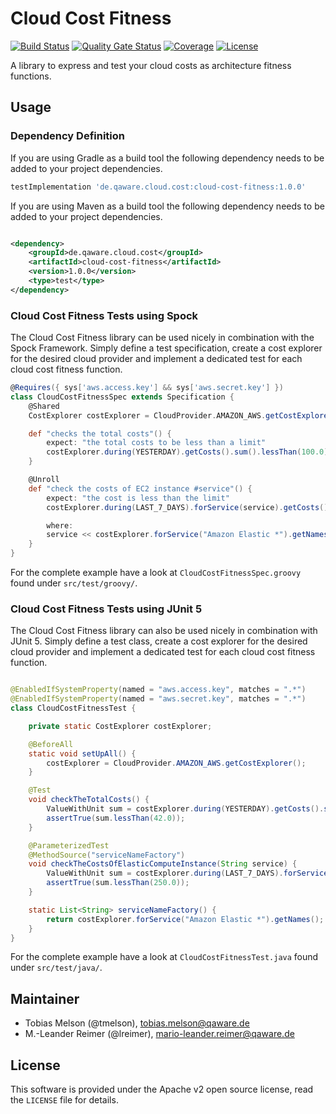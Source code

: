 # Cloud Cost Fitness

[![Build Status](https://github.com/qaware/cloud-cost-fitness/workflows/build/badge.svg?branch=main)](https://github.com/qaware/cloud-cost-fitness/actions?query=workflow%3Abuild)
[![Quality Gate Status](https://sonarcloud.io/api/project_badges/measure?project=qaware_cloud-cost-fitness&metric=alert_status)](https://sonarcloud.io/dashboard?id=qaware_cloud-cost-fitness)
[![Coverage](https://sonarcloud.io/api/project_badges/measure?project=qaware_cloud-cost-fitness&metric=coverage)](https://sonarcloud.io/dashboard?id=qaware_cloud-cost-fitness)
[![License](https://img.shields.io/badge/License-Apache%202.0-blue.svg)](https://opensource.org/licenses/Apache-2.0)

A library to express and test your cloud costs as architecture fitness functions.

## Usage

### Dependency Definition

If you are using Gradle as a build tool the following dependency needs to be added to your
project dependencies.
```groovy
testImplementation 'de.qaware.cloud.cost:cloud-cost-fitness:1.0.0'
```

If you are using Maven as a build tool the following dependency needs to be added to your project dependencies.

```xml

<dependency>
    <groupId>de.qaware.cloud.cost</groupId>
    <artifactId>cloud-cost-fitness</artifactId>
    <version>1.0.0</version>
    <type>test</type>
</dependency>
```

### Cloud Cost Fitness Tests using Spock

The Cloud Cost Fitness library can be used nicely in combination with the Spock Framework. Simply define a test
specification, create a cost explorer for the desired cloud provider and implement a dedicated test for each cloud cost
fitness function.

```groovy
@Requires({ sys['aws.access.key'] && sys['aws.secret.key'] })
class CloudCostFitnessSpec extends Specification {
    @Shared
    CostExplorer costExplorer = CloudProvider.AMAZON_AWS.getCostExplorer()

    def "checks the total costs"() {
        expect: "the total costs to be less than a limit"
        costExplorer.during(YESTERDAY).getCosts().sum().lessThan(100.0)
    }

    @Unroll
    def "check the costs of EC2 instance #service"() {
        expect: "the cost is less than the limit"
        costExplorer.during(LAST_7_DAYS).forService(service).getCosts().sum().lessThan(250.0)

        where:
        service << costExplorer.forService("Amazon Elastic *").getNames()
    }
}
```

For the complete example have a look at `CloudCostFitnessSpec.groovy` found under `src/test/groovy/`.

### Cloud Cost Fitness Tests using JUnit 5

The Cloud Cost Fitness library can also be used nicely in combination with JUnit 5. Simply define a test class, create a
cost explorer for the desired cloud provider and implement a dedicated test for each cloud cost fitness function.

```java

@EnabledIfSystemProperty(named = "aws.access.key", matches = ".*")
@EnabledIfSystemProperty(named = "aws.secret.key", matches = ".*")
class CloudCostFitnessTest {

    private static CostExplorer costExplorer;

    @BeforeAll
    static void setUpAll() {
        costExplorer = CloudProvider.AMAZON_AWS.getCostExplorer();
    }

    @Test
    void checkTheTotalCosts() {
        ValueWithUnit sum = costExplorer.during(YESTERDAY).getCosts().sum();
        assertTrue(sum.lessThan(42.0));
    }

    @ParameterizedTest
    @MethodSource("serviceNameFactory")
    void checkTheCostsOfElasticComputeInstance(String service) {
        ValueWithUnit sum = costExplorer.during(LAST_7_DAYS).forService(service).getCosts().sum();
        assertTrue(sum.lessThan(250.0));
    }

    static List<String> serviceNameFactory() {
        return costExplorer.forService("Amazon Elastic *").getNames();
    }
}
```

For the complete example have a look at `CloudCostFitnessTest.java` found under `src/test/java/`.

## Maintainer

- Tobias Melson (@tmelson), <tobias.melson@qaware.de>
- M.-Leander Reimer (@lreimer), <mario-leander.reimer@qaware.de>

## License

This software is provided under the Apache v2 open source license, read the `LICENSE` file for details.